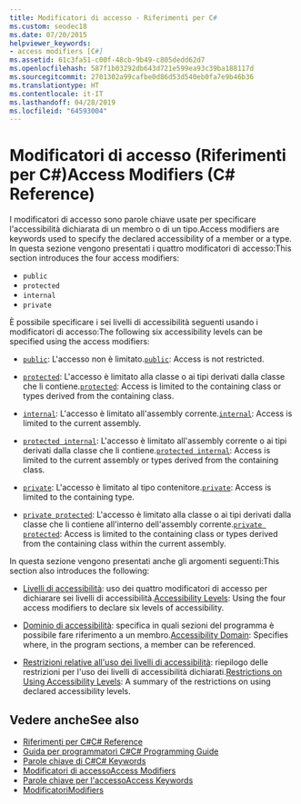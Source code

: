 ```yaml
---
title: Modificatori di accesso - Riferimenti per C#
ms.custom: seodec18
ms.date: 07/20/2015
helpviewer_keywords:
- access modifiers [C#]
ms.assetid: 61c3fa51-c00f-48cb-9b49-c805dedd62d7
ms.openlocfilehash: 587f1b03292db643d721e599ea93c39ba188117d
ms.sourcegitcommit: 2701302a99cafbe0d86d53d540eb0fa7e9b46b36
ms.translationtype: HT
ms.contentlocale: it-IT
ms.lasthandoff: 04/28/2019
ms.locfileid: "64593004"
---
```

# <a name="access-modifiers-c-reference"></a><span data-ttu-id="44e67-102">Modificatori di accesso (Riferimenti per C#)</span><span class="sxs-lookup"><span data-stu-id="44e67-102">Access Modifiers (C# Reference)</span></span>
<span data-ttu-id="44e67-103">I modificatori di accesso sono parole chiave usate per specificare l'accessibilità dichiarata di un membro o di un tipo.</span><span class="sxs-lookup"><span data-stu-id="44e67-103">Access modifiers are keywords used to specify the declared accessibility of a member or a type.</span></span> <span data-ttu-id="44e67-104">In questa sezione vengono presentati i quattro modificatori di accesso:</span><span class="sxs-lookup"><span data-stu-id="44e67-104">This section introduces the four access modifiers:</span></span>  
  
- `public`
- `protected`
- `internal`
- `private`
  
 <span data-ttu-id="44e67-105">È possibile specificare i sei livelli di accessibilità seguenti usando i modificatori di accesso:</span><span class="sxs-lookup"><span data-stu-id="44e67-105">The following six accessibility levels can be specified using the access modifiers:</span></span>  
  
- <span data-ttu-id="44e67-106">[`public`](public.md): L'accesso non è limitato.</span><span class="sxs-lookup"><span data-stu-id="44e67-106">[`public`](public.md): Access is not restricted.</span></span>  
  
- <span data-ttu-id="44e67-107">[`protected`](protected.md): L'accesso è limitato alla classe o ai tipi derivati dalla classe che li contiene.</span><span class="sxs-lookup"><span data-stu-id="44e67-107">[`protected`](protected.md): Access is limited to the containing class or types derived from the containing class.</span></span>  
  
- <span data-ttu-id="44e67-108">[`internal`](internal.md): L'accesso è limitato all'assembly corrente.</span><span class="sxs-lookup"><span data-stu-id="44e67-108">[`internal`](internal.md): Access is limited to the current assembly.</span></span>  
  
- <span data-ttu-id="44e67-109">[`protected internal`](protected-internal.md): L'accesso è limitato all'assembly corrente o ai tipi derivati dalla classe che li contiene.</span><span class="sxs-lookup"><span data-stu-id="44e67-109">[`protected internal`](protected-internal.md): Access is limited to the current assembly or types derived from the containing class.</span></span>  
  
- <span data-ttu-id="44e67-110">[`private`](private.md): L'accesso è limitato al tipo contenitore.</span><span class="sxs-lookup"><span data-stu-id="44e67-110">[`private`](private.md): Access is limited to the containing type.</span></span>  

- <span data-ttu-id="44e67-111">[`private protected`](private-protected.md): L'accesso è limitato alla classe o ai tipi derivati dalla classe che li contiene all'interno dell'assembly corrente.</span><span class="sxs-lookup"><span data-stu-id="44e67-111">[`private protected`](private-protected.md): Access is limited to the containing class or types derived from the containing class within the current assembly.</span></span>  
  
 <span data-ttu-id="44e67-112">In questa sezione vengono presentati anche gli argomenti seguenti:</span><span class="sxs-lookup"><span data-stu-id="44e67-112">This section also introduces the following:</span></span>  
  
- <span data-ttu-id="44e67-113">[Livelli di accessibilità](../../../csharp/language-reference/keywords/accessibility-levels.md): uso dei quattro modificatori di accesso per dichiarare sei livelli di accessibilità.</span><span class="sxs-lookup"><span data-stu-id="44e67-113">[Accessibility Levels](../../../csharp/language-reference/keywords/accessibility-levels.md): Using the four access modifiers to declare six levels of accessibility.</span></span>  
  
- <span data-ttu-id="44e67-114">[Dominio di accessibilità](../../../csharp/language-reference/keywords/accessibility-domain.md): specifica in quali sezioni del programma è possibile fare riferimento a un membro.</span><span class="sxs-lookup"><span data-stu-id="44e67-114">[Accessibility Domain](../../../csharp/language-reference/keywords/accessibility-domain.md): Specifies where, in the program sections, a member can be referenced.</span></span>  
  
- <span data-ttu-id="44e67-115">[Restrizioni relative all'uso dei livelli di accessibilità](../../../csharp/language-reference/keywords/restrictions-on-using-accessibility-levels.md): riepilogo delle restrizioni per l'uso dei livelli di accessibilità dichiarati.</span><span class="sxs-lookup"><span data-stu-id="44e67-115">[Restrictions on Using Accessibility Levels](../../../csharp/language-reference/keywords/restrictions-on-using-accessibility-levels.md): A summary of the restrictions on using declared accessibility levels.</span></span>  
  
## <a name="see-also"></a><span data-ttu-id="44e67-116">Vedere anche</span><span class="sxs-lookup"><span data-stu-id="44e67-116">See also</span></span>

- [<span data-ttu-id="44e67-117">Riferimenti per C#</span><span class="sxs-lookup"><span data-stu-id="44e67-117">C# Reference</span></span>](../../../csharp/language-reference/index.md)
- [<span data-ttu-id="44e67-118">Guida per programmatori C#</span><span class="sxs-lookup"><span data-stu-id="44e67-118">C# Programming Guide</span></span>](../../../csharp/programming-guide/index.md)
- [<span data-ttu-id="44e67-119">Parole chiave di C#</span><span class="sxs-lookup"><span data-stu-id="44e67-119">C# Keywords</span></span>](../../../csharp/language-reference/keywords/index.md)
- [<span data-ttu-id="44e67-120">Modificatori di accesso</span><span class="sxs-lookup"><span data-stu-id="44e67-120">Access Modifiers</span></span>](../../../csharp/programming-guide/classes-and-structs/access-modifiers.md)
- [<span data-ttu-id="44e67-121">Parole chiave per l'accesso</span><span class="sxs-lookup"><span data-stu-id="44e67-121">Access Keywords</span></span>](../../../csharp/language-reference/keywords/access-keywords.md)
- [<span data-ttu-id="44e67-122">Modificatori</span><span class="sxs-lookup"><span data-stu-id="44e67-122">Modifiers</span></span>](../../../csharp/language-reference/keywords/modifiers.md)
